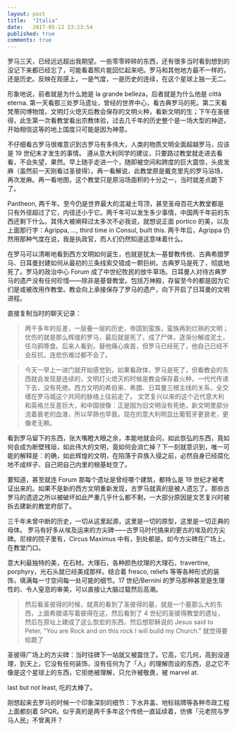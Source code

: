 ```yaml
---
layout: post
title:  "Italia"
date:   2017-05-12 23:23:54
published: true
comments: true
---
```


罗马三天，已经远远超出我期望。一些零零碎碎的东西，还有很多当时看到想到的没记下来都已经忘了，可能看着照片能回忆起来吧。罗马和其他地方最不一样的，还是历史。反映在观感上，一是气度，一是历史的连续，在这个星球上独一无二。

形象地说，前者就是为什么她是 la grande belleza，后者就是为什么他是 città eterna. 第一天看那三处罗马遗址，曾经的世界中心，看古典罗马的死。第二天看梵蒂冈博物馆，文明灯火熄灭后教会保存的文明火种，看新文明的生；下午在圣彼得，此生第一次看教堂看出宗教体验，过去几千年的历史整个是一场大型的神迹，开始相信这等的地上国度只可能是因为神意。

不仔细看古罗马很难意识到古罗马有多伟大，人类的物质文明全面超越罗马，应该是 19 世纪末才发生的事情。 遵从意大利同学的建议，只要路过教堂就走进去看看，不会失望，果然。早上随手走进一个，随即被空间和跨度的巨大震惊，头皮发麻（虽然前一天刚看过圣彼得）。再一看解说，此教堂原是戴克里先的罗马浴场，再次发麻。再一看地图，这个教堂只是原浴场面积的十分之一，当时就差点跪下了。

Pantheon, 两千年。至今仍是世界最大的混凝土穹顶，甚至圣母百花大教堂都是只有外径超过了它，内径还小于它。两千年可以发生多少事情，中国两千年前的东西还剩下什么。其伟大被阐释过太多次不必我说，就想说正面 portico 的美，以及上面那行字：Agrippa, ..., third time in Consul, built this. 两千年后，Agrippa 仍然用那种气度在说，我是执政官，而人们仍然知道这意味着什么。

在罗马可以清晰地看到西方文明如何诞生，也就是犹太—基督教传统、古典希腊罗马、日耳曼封建如何从最初的三条线索交错成一颗巨树。古典罗马是死了，彻底地死了。罗马的政治中心 Forum 成了中世纪牧民的放牛草场。日耳曼人对待古典罗马的遗产没有任何珍惜——除非是基督教堂。包括万神殿，存留至今的都是因为它们是或被改用作教堂。教会向上承接保存了罗马的遗产，向下开启了日耳曼的文明进程。

直接复制当时的聊天记录：

> 两千多年的反差，一层叠一层的历史，帝国到蛮族，蛮族再到烂熟的文明；忧伤的就是那么辉煌的罗马，最后就是死了，成了尸体，逐渐分解成泥土，任乌鸦啄食。后来人看到，替他痛心疾首，但罗马已经死了，他自己已经不会反抗，连悲伤难过都不会了。

> 今天一早上一进门就开始感觉到，如果看政体，罗马是死了，但看教会的东西就会发现是连续的，文明灯火熄灭的时候是教会保存着火种，一代代传递下去，没有死绝。西方文明的希伯来、希腊、日耳曼三根主线的关系，全交缠在罗马城这个共同的脉络上往前走了。 文艺复兴以来的这个近代意大利和英格兰反差巨大，和中国很像：正是因为旧文明没有死绝，新文明里部分流着衰老的血液，所以早熟也早衰。现在的意大利明显比葡萄牙更衰老，更像老无赖。 

看到罗马留下的东西，张大嘴瞪大眼之余，本能地就会问，如此恢弘的东西，竟如何会成为断壁残垣，如此伟大的文明，竟如何会消亡掉？下一刻就意识到，唯一可能的解释是：的确，如此辉煌的文明，在陷落于异族入侵之前，必然自身已经腐化地不成样子、自己把自己内里的根基蛀空了。

要知道，甚至就连 Forum 那每个遗址是曾经哪个建筑，都特么是 19 世纪才被考证出来的。如果不是新的西方文明重新发现，古罗马就真的是被人遗忘了。那些古罗马的遗迹之所以被破坏如此严重几乎什么都不剩，一大部分原因是文艺复兴时被拆去建新的教堂府邸了。

三千年未曾中断的历史，一切从这里起源，这里是一切的原型，这里是一切正典的母体。 罗马有好多从埃及运来的方尖碑——古罗马时代搞来的更古的埃及的方尖碑。尼禄的院子里有，Circus Maximus 中有，到处都是。如今方尖碑在广场上，在教堂门口。

意大利最独特的美，在石材。大理石，各种颜色纹理的大理石，travertine, porphyry，光石头就已经美成那样。结合着 fresco, reliefs 等等各种形式的装饰，填满每一寸空间每一处可能的细节。17 世纪/Bernini 的罗马那种甚至是生理性的、令人窒息的审美，可以直接让大脑过载然后高潮。

> 然后看圣彼得的时候，就真的看到了圣彼得的墓，就是一个墓那么大的东西，上面希腊语写着彼得在这，然后看到了 4 世纪的圣彼得教堂的遗址，然后在原址上建成了这么恢宏的东西，然后想耶稣说的 Jesus said to Peter, "You are Rock and on this rock I will build my Church." 就觉得要给跪了

圣彼得广场上的方尖碑：当时往碑下一站就又被震住了。它高，它几何，高到没道理，到天上，它没有任何装饰，没有任何为了「人」的理解而设的东西，总之它不像是这个星球上的东西，它拒绝被理解，只允许被敬畏，被 marvel at.

last but not least, 吃的太棒了。

刚想起来去罗马的时候一个印象深刻的细节：下水井盖、地标铭牌等各种市政工程上面都刻着 SPQR。似乎真的是两千多年这个传统一直延续着，仿佛「元老院与罗马人民」不曾离开？
